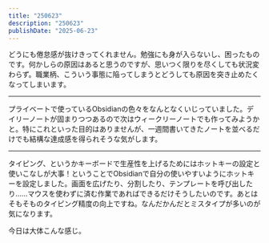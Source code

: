 ```yaml
---
title: "250623"
description: "250623"
publishDate: "2025-06-23"
---
```


どうにも倦怠感が抜けきってくれません。勉強にも身が入らないし、困ったものです。何かしらの原因はあると思うのですが、思いつく限りを尽くしても状況変わらず。職業柄、こういう事態に陥ってしまうとどうしても原因を突き止めたくなってしまいます。

---

プライベートで使っているObsidianの色々をなんとなくいじっていました。デイリーノートが固まりつつあるので次はウィークリーノートでも作ってみようかと。特にこれといった目的はありませんが、一週間書いてきたノートを並べるだけでも結構な達成感を得られそうな気がします。

---

タイピング、というかキーボードで生産性を上げるためにはホットキーの設定と使いこなしが大事！ということでObsidianで自分の使いやすいようにホットキーを設定しました。画面を広げたり、分割したり、テンプレートを呼び出したり……マウスを使わずに済む作業であればできるだけそうしたいのです。あとはそもそものタイピング精度の向上ですね。なんだかんだとミスタイプが多いのが気になります。

今日は大体こんな感じ。